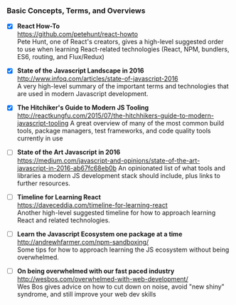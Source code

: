 ### Basic Concepts, Terms, and Overviews

- [x] **React How-To**  
  https://github.com/petehunt/react-howto  
  Pete Hunt, one of React's creators, gives a high-level suggested order to use when learning React-related technologies (React, NPM, bundlers, ES6, routing, and Flux/Redux)
  
- [x] **State of the Javascript Landscape in 2016**  
  http://www.infoq.com/articles/state-of-javascript-2016  
  A very high-level summary of the important terms and technologies that are used in modern Javascript development.
  
- [x] **The Hitchiker's Guide to Modern JS Tooling**  
  http://reactkungfu.com/2015/07/the-hitchhikers-guide-to-modern-javascript-tooling
  A great overview of many of the most common build tools, package managers, test frameworks, and code quality tools currently in use
  
- [ ] **State of the Art Javascript in 2016**  
  https://medium.com/javascript-and-opinions/state-of-the-art-javascript-in-2016-ab67fc68eb0b
  An opinionated list of what tools and libraries a modern JS development stack should include, plus links to further resources.
  
- [ ] **Timeline for Learning React**  
  https://daveceddia.com/timeline-for-learning-react  
  Another high-level suggested timeline for how to approach learning React and related technologies.
  
- [ ] **Learn the Javascript Ecosystem one package at a time**  
  http://andrewhfarmer.com/npm-sandboxing/  
  Some tips for how to approach learning the JS ecosystem without being overwhelmed.

- [ ] **On being overwhelmed with our fast paced industry**  
  http://wesbos.com/overwhelmed-with-web-development/  
  Wes Bos gives advice on how to cut down on noise, avoid "new shiny" syndrome, and still improve your web dev skills
